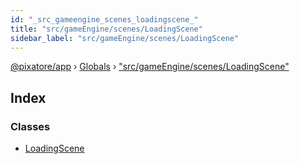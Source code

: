 ```yaml
---
id: "_src_gameengine_scenes_loadingscene_"
title: "src/gameEngine/scenes/LoadingScene"
sidebar_label: "src/gameEngine/scenes/LoadingScene"
---
```


[@pixatore/app](../index.md) › [Globals](../globals.md) › ["src/gameEngine/scenes/LoadingScene"](_src_gameengine_scenes_loadingscene_.md)

## Index

### Classes

* [LoadingScene](../classes/_src_gameengine_scenes_loadingscene_.loadingscene.md)
